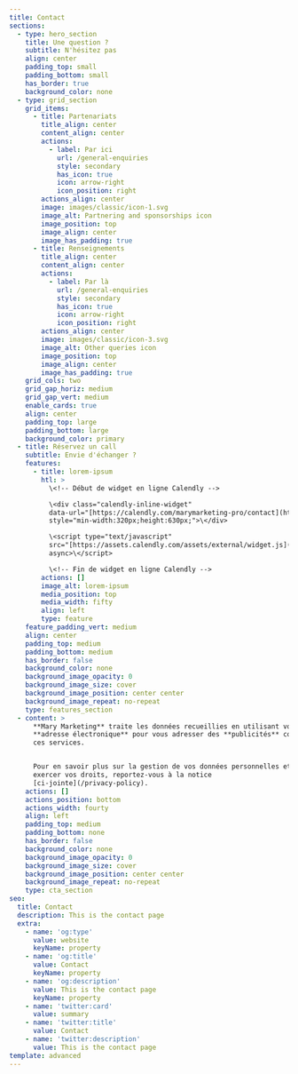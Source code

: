 ```yaml
---
title: Contact
sections:
  - type: hero_section
    title: Une question ?
    subtitle: N'hésitez pas
    align: center
    padding_top: small
    padding_bottom: small
    has_border: true
    background_color: none
  - type: grid_section
    grid_items:
      - title: Partenariats
        title_align: center
        content_align: center
        actions:
          - label: Par ici
            url: /general-enquiries
            style: secondary
            has_icon: true
            icon: arrow-right
            icon_position: right
        actions_align: center
        image: images/classic/icon-1.svg
        image_alt: Partnering and sponsorships icon
        image_position: top
        image_align: center
        image_has_padding: true
      - title: Renseignements
        title_align: center
        content_align: center
        actions:
          - label: Par là
            url: /general-enquiries
            style: secondary
            has_icon: true
            icon: arrow-right
            icon_position: right
        actions_align: center
        image: images/classic/icon-3.svg
        image_alt: Other queries icon
        image_position: top
        image_align: center
        image_has_padding: true
    grid_cols: two
    grid_gap_horiz: medium
    grid_gap_vert: medium
    enable_cards: true
    align: center
    padding_top: large
    padding_bottom: large
    background_color: primary
  - title: Réservez un call
    subtitle: Envie d'échanger ?
    features:
      - title: lorem-ipsum
        htl: >
          \<!-- Début de widget en ligne Calendly -->

          \<div class="calendly-inline-widget"
          data-url="[https://calendly.com/marymarketing-pro/contact](https://calendly.com/marymarketing-pro/contact?fbclid=IwAR2kca5AoIaQv50ae8BJ4U7UxDB5JyK_Kgn1vX1lofTGzgJN2Y40Yew1\_N8)"
          style="min-width:320px;height:630px;">\</div>

          \<script type="text/javascript"
          src="[https://assets.calendly.com/assets/external/widget.js](https://l.facebook.com/l.php?u=https%3A%2F%2Fassets.calendly.com%2Fassets%2Fexternal%2Fwidget.js%3Ffbclid%3DIwAR0TcO3DoCTcQNhziCbS3s8x-fLyG6W69kQlkWNEeqHc4mj0S3W4vD94amk\&h=AT3YQB4JFSJQ8jURlkdpoRU_MRS8G8sbzvMscA9gvLDMM5d-UEvajYcJFTc1Tv7jQkK8ycglb0xGDziPv24tQYwK0jbpp0UYo-rgB52j0QcM5qR12GyRF12PqHuZUt0rVyU)"
          async>\</script>

          \<!-- Fin de widget en ligne Calendly -->
        actions: []
        image_alt: lorem-ipsum
        media_position: top
        media_width: fifty
        align: left
        type: feature
    feature_padding_vert: medium
    align: center
    padding_top: medium
    padding_bottom: medium
    has_border: false
    background_color: none
    background_image_opacity: 0
    background_image_size: cover
    background_image_position: center center
    background_image_repeat: no-repeat
    type: features_section
  - content: >
      **Mary Marketing** traite les données recueillies en utilisant votre
      **adresse électronique** pour vous adresser des **publicités** concernant
      ces services.


      Pour en savoir plus sur la gestion de vos données personnelles et pour
      exercer vos droits, reportez-vous à la notice
      [ci-jointe](/privacy-policy).
    actions: []
    actions_position: bottom
    actions_width: fourty
    align: left
    padding_top: medium
    padding_bottom: none
    has_border: false
    background_color: none
    background_image_opacity: 0
    background_image_size: cover
    background_image_position: center center
    background_image_repeat: no-repeat
    type: cta_section
seo:
  title: Contact
  description: This is the contact page
  extra:
    - name: 'og:type'
      value: website
      keyName: property
    - name: 'og:title'
      value: Contact
      keyName: property
    - name: 'og:description'
      value: This is the contact page
      keyName: property
    - name: 'twitter:card'
      value: summary
    - name: 'twitter:title'
      value: Contact
    - name: 'twitter:description'
      value: This is the contact page
template: advanced
---
```

